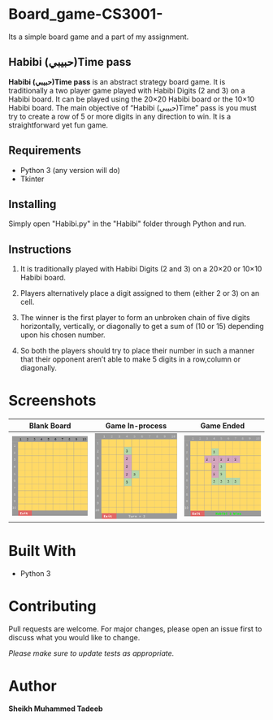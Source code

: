 # Board_game-CS3001-

Its a simple board game and a part of my assignment.


## Habibi (حبيبي)Time pass

**Habibi (حبيبي)Time pass** is an abstract strategy board game. It is traditionally a two player game played with Habibi Digits (2 and 3) on a Habibi board. It can be played using the 20×20 Habibi board or the 10×10 Habibi board. 
The main objective of “Habibi (حبيبي)Time” pass is you must try to create a row of 5 or more digits in any direction to win. It is a straightforward yet fun game.


## Requirements

* Python 3 (any version will do)
* Tkinter


## Installing

Simply open "Habibi.py" in the "Habibi" folder through Python and run.


## Instructions

1. It is traditionally played with Habibi Digits (2 and 3) on a 20×20 or 10×10 Habibi board.

2. Players alternatively place a digit assigned to them (either 2 or 3) on an cell.

3. The winner is the first player to form an unbroken chain of five digits horizontally, vertically, or diagonally to get a sum of (10 or 15) depending upon his chosen number.

4. So both the players should try to place their number in such a manner that their opponent aren’t able to make 5 digits in a row,column or diagonally.


# Screenshots

Blank Board             |  Game In-process        |  Game Ended 
:----------------------:|:----------------------: |:----------------------:
![](images/t1.png)  |  ![](images/t2.png)         |  ![](images/t3.png)


# Built With

* Python 3


# Contributing

Pull requests are welcome. For major changes, please open an issue first to discuss what you would like to change.

*Please make sure to update tests as appropriate.*


# Author 

**Sheikh Muhammed Tadeeb**
